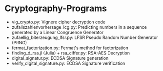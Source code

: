 # Cryptography-Programs

- vig_crypto.py: Vignere cipher decryption code
- zufallszahlenvorhersage_lcg.py: Predicting numbers in a sequence generated by a Linear Congruence Generator
- zufaellig_biterzeugung_lfsr.py: LFSR Pseudo Random Number Generator (PRNG)
- fermat_factorization.py: Fermat's method for factorization
- finding_d_rsa.jl (Julia) + rsa_ciffer.py: RSA-AES Decryption
- digital_signatur.py: ECDSA Signature generation
- verify_digital_signature.py: ECDSA Signature verification
